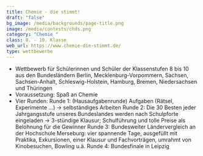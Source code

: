 ```yaml
---
title: Chemie - die stimmt!
draft: "false"
bg_image: /media/backgrounds/page-title.png
image: /media/contests/chds.png
category: "Chemie "
class: 8. - 10. Klasse
web_url: https://www.chemie-die-stimmt.de/
type: wettbewerbe
---
```

- Wettbewerb für Schülerinnen und Schüler der Klassenstufen 8 bis 10 aus den
Bundesländern Berlin, Mecklenburg-Vorpommern, Sachsen, Sachsen-Anhalt,
Schleswig-Holstein, Hamburg, Bremen, Niedersachsen und Thüringen
- Voraussetzung: Spaß an Chemie
- Vier Runden:
Runde 1: (Hausaufgabenrunde) Aufgaben (Rätsel, Experimente …) → selbständiges
Arbeiten
Runde 2: Die 30 Besten jeder Jahrgangsstufe unseres Bundeslandes werden nach
Schulpforte eingeladen → 3-stündige Klausur; Schulführung und tolle Preise als
Belohnung für die Gewinner
Runde 3: Bundesweiter Ländervergleich an der
Hochschule Merseburg: vier spannende Tage, ausgefüllt mit Praktika,
Exkursionen, einer Klausur und Fachvorträgen, umrahmt von Kinobesuchen,
Bowling u.ä.
Runde 4: Bundesfinale in Leipzig
